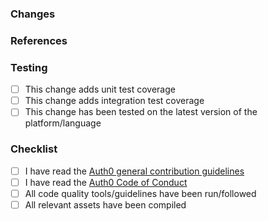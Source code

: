 ### Changes

<!--
Please describe both what is changing and why this is important. Include:
- Classes and methods added, deleted, deprecated, or changed
- Screenshots of new or changed UI, if applicable
- A summary of usage if this is a new feature or change to a public API (this should also be added to relevant documentation once released)
-->

### References

<!--
Please include relevant links supporting this change such as a:

- support ticket
- community post
- StackOverflow post
- support forum thread

Please note any links that are not publicly accessible.
-->

### Testing

<!--
Please describe how this can be tested by reviewers. Be specific about anything not tested and reasons why. If this library has unit and/or integration testing, tests should be added for new functionality and existing tests should complete without errors.
-->

* [ ] This change adds unit test coverage
* [ ] This change adds integration test coverage
* [ ] This change has been tested on the latest version of the platform/language

### Checklist

* [ ] I have read the [Auth0 general contribution guidelines](https://github.com/auth0/open-source-template/blob/master/GENERAL-CONTRIBUTING.md)
* [ ] I have read the [Auth0 Code of Conduct](https://github.com/auth0/open-source-template/blob/master/CODE-OF-CONDUCT.md)
* [ ] All code quality tools/guidelines have been run/followed
* [ ] All relevant assets have been compiled

